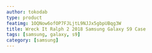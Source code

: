 ```yaml
---
author: tokodab
type: product
featimg: 1OQNow6ofOP7FJLjtL9NJJx5gbpUBqg3W
title: Wreck It Ralph 2 2018 Samsung Galaxy S9 Case
tags: [samsung, galaxy, s9]
category: [samsung]
---
```

